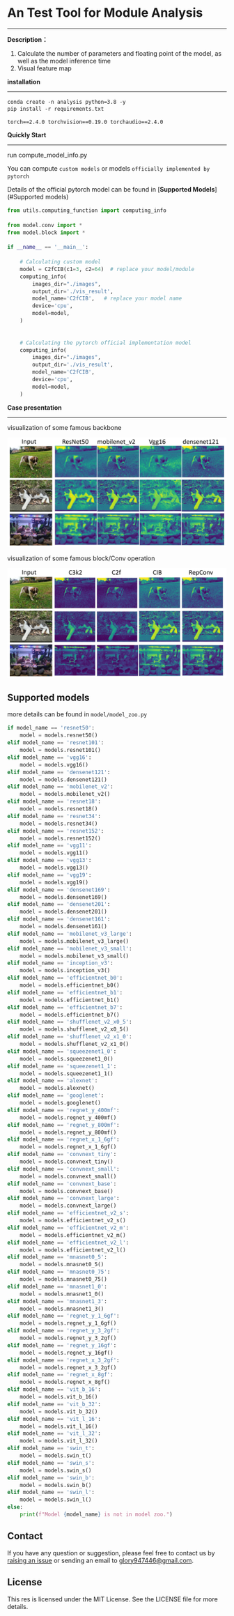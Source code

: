 # An Test Tool for Module Analysis

------

**Description：**

1. Calculate the number of parameters and floating point of the model, as well as the model inference time
2. Visual feature map



**installation**

------

```
conda create -n analysis python=3.8 -y
pip install -r requirements.txt
```

```
torch==2.4.0 torchvision==0.19.0 torchaudio==2.4.0
```



**Quickly Start**

------

run compute_model_info.py 

You can compute `custom models` or models `officially implemented by pytorch`

Details of the official pytorch model can be found in [**Supported Models**](#Supported models)

```python
from utils.computing_function import computing_info

from model.conv import *
from model.block import *

if __name__ == '__main__':
    
    # Calculating custom model
    model = C2fCIB(c1=3, c2=64)  # replace your model/module
    computing_info(
        images_dir="./images",
        output_dir='./vis_result',
        model_name='C2fCIB',   # replace your model name
        device='cpu',
        model=model,
    )
    
    
	# Calculating the pytorch official implementation model
    computing_info(
        images_dir="./images",
        output_dir='./vis_result',
        model_name='C2fCIB',  
        device='cpu',
        model=model,
    )
```

**Case presentation**

------

visualization of some famous backbone

![1](assets/1.jpg)

visualization of some famous block/Conv operation

![2](assets/2.jpg)

## Supported models

more details can be found in `model/model_zoo.py`

```python
if model_name == 'resnet50':
    model = models.resnet50()
elif model_name == 'resnet101':
    model = models.resnet101()
elif model_name == 'vgg16':
    model = models.vgg16()
elif model_name == 'densenet121':
    model = models.densenet121()
elif model_name == 'mobilenet_v2':
    model = models.mobilenet_v2()
elif model_name == 'resnet18':
    model = models.resnet18()
elif model_name == 'resnet34':
    model = models.resnet34()
elif model_name == 'resnet152':
    model = models.resnet152()
elif model_name == 'vgg11':
    model = models.vgg11()
elif model_name == 'vgg13':
    model = models.vgg13()
elif model_name == 'vgg19':
    model = models.vgg19()
elif model_name == 'densenet169':
    model = models.densenet169()
elif model_name == 'densenet201':
    model = models.densenet201()
elif model_name == 'densenet161':
    model = models.densenet161()
elif model_name == 'mobilenet_v3_large':
    model = models.mobilenet_v3_large()
elif model_name == 'mobilenet_v3_small':
    model = models.mobilenet_v3_small()
elif model_name == 'inception_v3':
    model = models.inception_v3()
elif model_name == 'efficientnet_b0':
    model = models.efficientnet_b0()
elif model_name == 'efficientnet_b1':
    model = models.efficientnet_b1()
elif model_name == 'efficientnet_b7':
    model = models.efficientnet_b7()
elif model_name == 'shufflenet_v2_x0_5':
    model = models.shufflenet_v2_x0_5()
elif model_name == 'shufflenet_v2_x1_0':
    model = models.shufflenet_v2_x1_0()
elif model_name == 'squeezenet1_0':
    model = models.squeezenet1_0()
elif model_name == 'squeezenet1_1':
    model = models.squeezenet1_1()
elif model_name == 'alexnet':
    model = models.alexnet()
elif model_name == 'googlenet':
    model = models.googlenet()
elif model_name == 'regnet_y_400mf':
    model = models.regnet_y_400mf()
elif model_name == 'regnet_y_800mf':
    model = models.regnet_y_800mf()
elif model_name == 'regnet_x_1_6gf':
    model = models.regnet_x_1_6gf()
elif model_name == 'convnext_tiny':
    model = models.convnext_tiny()
elif model_name == 'convnext_small':
    model = models.convnext_small()
elif model_name == 'convnext_base':
    model = models.convnext_base()
elif model_name == 'convnext_large':
    model = models.convnext_large()
elif model_name == 'efficientnet_v2_s':
    model = models.efficientnet_v2_s()
elif model_name == 'efficientnet_v2_m':
    model = models.efficientnet_v2_m()
elif model_name == 'efficientnet_v2_l':
    model = models.efficientnet_v2_l()
elif model_name == 'mnasnet0_5':
    model = models.mnasnet0_5()
elif model_name == 'mnasnet0_75':
    model = models.mnasnet0_75()
elif model_name == 'mnasnet1_0':
    model = models.mnasnet1_0()
elif model_name == 'mnasnet1_3':
    model = models.mnasnet1_3()
elif model_name == 'regnet_y_1_6gf':
    model = models.regnet_y_1_6gf()
elif model_name == 'regnet_y_3_2gf':
    model = models.regnet_y_3_2gf()
elif model_name == 'regnet_y_16gf':
    model = models.regnet_y_16gf()
elif model_name == 'regnet_x_3_2gf':
    model = models.regnet_x_3_2gf()
elif model_name == 'regnet_x_8gf':
    model = models.regnet_x_8gf()
elif model_name == 'vit_b_16':
    model = models.vit_b_16()
elif model_name == 'vit_b_32':
    model = models.vit_b_32()
elif model_name == 'vit_l_16':
    model = models.vit_l_16()
elif model_name == 'vit_l_32':
    model = models.vit_l_32()
elif model_name == 'swin_t':
    model = models.swin_t()
elif model_name == 'swin_s':
    model = models.swin_s()
elif model_name == 'swin_b':
    model = models.swin_b()
elif model_name == 'swin_l':
    model = models.swin_l()
else:
    print(f"Model {model_name} is not in model zoo.")
```

## Contact 

If you have any question or suggestion, please feel free to contact us by [raising an issue](https://github.com/glory-wan/LLIE-Lib/issues) or sending an email to glory947446@gmail.com.

## License

This res is licensed under the MIT License. See the LICENSE file for more details.